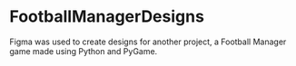 # FootballManagerDesigns
Figma was used to create designs for another project, a Football Manager game made using Python and PyGame.
